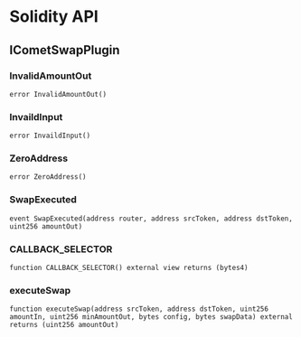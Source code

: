 # Solidity API

## ICometSwapPlugin

### InvalidAmountOut

```solidity
error InvalidAmountOut()
```

### InvaildInput

```solidity
error InvaildInput()
```

### ZeroAddress

```solidity
error ZeroAddress()
```

### SwapExecuted

```solidity
event SwapExecuted(address router, address srcToken, address dstToken, uint256 amountOut)
```

### CALLBACK_SELECTOR

```solidity
function CALLBACK_SELECTOR() external view returns (bytes4)
```

### executeSwap

```solidity
function executeSwap(address srcToken, address dstToken, uint256 amountIn, uint256 minAmountOut, bytes config, bytes swapData) external returns (uint256 amountOut)
```


